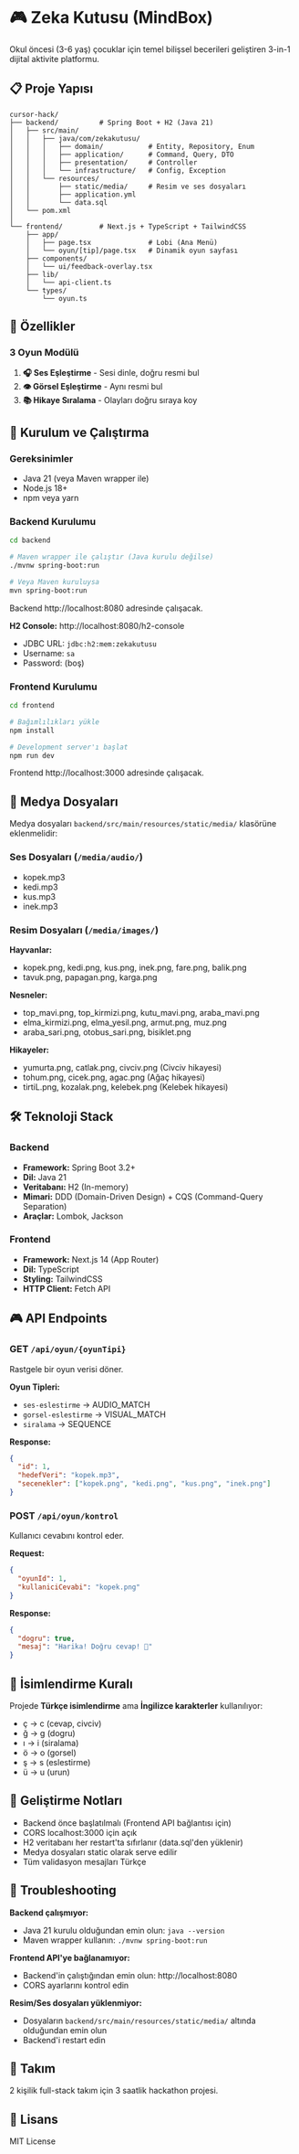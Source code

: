 # 🎮 Zeka Kutusu (MindBox)

Okul öncesi (3-6 yaş) çocuklar için temel bilişsel becerileri geliştiren 3-in-1 dijital aktivite platformu.

## 📋 Proje Yapısı

```
cursor-hack/
├── backend/          # Spring Boot + H2 (Java 21)
│   ├── src/main/
│   │   ├── java/com/zekakutusu/
│   │   │   ├── domain/           # Entity, Repository, Enum
│   │   │   ├── application/      # Command, Query, DTO
│   │   │   ├── presentation/     # Controller
│   │   │   └── infrastructure/   # Config, Exception
│   │   └── resources/
│   │       ├── static/media/     # Resim ve ses dosyaları
│   │       ├── application.yml
│   │       └── data.sql
│   └── pom.xml
│
└── frontend/         # Next.js + TypeScript + TailwindCSS
    ├── app/
    │   ├── page.tsx              # Lobi (Ana Menü)
    │   └── oyun/[tip]/page.tsx   # Dinamik oyun sayfası
    ├── components/
    │   └── ui/feedback-overlay.tsx
    ├── lib/
    │   └── api-client.ts
    └── types/
        └── oyun.ts
```

## 🎯 Özellikler

### 3 Oyun Modülü

1. **🎧 Ses Eşleştirme** - Sesi dinle, doğru resmi bul
2. **👁️ Görsel Eşleştirme** - Aynı resmi bul
3. **📚 Hikaye Sıralama** - Olayları doğru sıraya koy

## 🚀 Kurulum ve Çalıştırma

### Gereksinimler

- Java 21 (veya Maven wrapper ile)
- Node.js 18+
- npm veya yarn

### Backend Kurulumu

```bash
cd backend

# Maven wrapper ile çalıştır (Java kurulu değilse)
./mvnw spring-boot:run

# Veya Maven kuruluysa
mvn spring-boot:run
```

Backend http://localhost:8080 adresinde çalışacak.

**H2 Console:** http://localhost:8080/h2-console
- JDBC URL: `jdbc:h2:mem:zekakutusu`
- Username: `sa`
- Password: (boş)

### Frontend Kurulumu

```bash
cd frontend

# Bağımlılıkları yükle
npm install

# Development server'ı başlat
npm run dev
```

Frontend http://localhost:3000 adresinde çalışacak.

## 📁 Medya Dosyaları

Medya dosyaları `backend/src/main/resources/static/media/` klasörüne eklenmelidir:

### Ses Dosyaları (`/media/audio/`)
- kopek.mp3
- kedi.mp3
- kus.mp3
- inek.mp3

### Resim Dosyaları (`/media/images/`)

**Hayvanlar:**
- kopek.png, kedi.png, kus.png, inek.png, fare.png, balik.png
- tavuk.png, papagan.png, karga.png

**Nesneler:**
- top_mavi.png, top_kirmizi.png, kutu_mavi.png, araba_mavi.png
- elma_kirmizi.png, elma_yesil.png, armut.png, muz.png
- araba_sari.png, otobus_sari.png, bisiklet.png

**Hikayeler:**
- yumurta.png, catlak.png, civciv.png (Civciv hikayesi)
- tohum.png, cicek.png, agac.png (Ağaç hikayesi)
- tirtiL.png, kozalak.png, kelebek.png (Kelebek hikayesi)

## 🛠️ Teknoloji Stack

### Backend
- **Framework:** Spring Boot 3.2+
- **Dil:** Java 21
- **Veritabanı:** H2 (In-memory)
- **Mimari:** DDD (Domain-Driven Design) + CQS (Command-Query Separation)
- **Araçlar:** Lombok, Jackson

### Frontend
- **Framework:** Next.js 14 (App Router)
- **Dil:** TypeScript
- **Styling:** TailwindCSS
- **HTTP Client:** Fetch API

## 🎮 API Endpoints

### GET `/api/oyun/{oyunTipi}`
Rastgele bir oyun verisi döner.

**Oyun Tipleri:**
- `ses-eslestirme` → AUDIO_MATCH
- `gorsel-eslestirme` → VISUAL_MATCH
- `siralama` → SEQUENCE

**Response:**
```json
{
  "id": 1,
  "hedefVeri": "kopek.mp3",
  "secenekler": ["kopek.png", "kedi.png", "kus.png", "inek.png"]
}
```

### POST `/api/oyun/kontrol`
Kullanıcı cevabını kontrol eder.

**Request:**
```json
{
  "oyunId": 1,
  "kullaniciCevabi": "kopek.png"
}
```

**Response:**
```json
{
  "dogru": true,
  "mesaj": "Harika! Doğru cevap! 🎉"
}
```

## 🎨 İsimlendirme Kuralı

Projede **Türkçe isimlendirme** ama **İngilizce karakterler** kullanılıyor:
- ç → c (cevap, civciv)
- ğ → g (dogru)
- ı → i (siralama)
- ö → o (gorsel)
- ş → s (eslestirme)
- ü → u (urun)

## 📝 Geliştirme Notları

- Backend önce başlatılmalı (Frontend API bağlantısı için)
- CORS localhost:3000 için açık
- H2 veritabanı her restart'ta sıfırlanır (data.sql'den yüklenir)
- Medya dosyaları static olarak serve edilir
- Tüm validasyon mesajları Türkçe

## 🐛 Troubleshooting

**Backend çalışmıyor:**
- Java 21 kurulu olduğundan emin olun: `java --version`
- Maven wrapper kullanın: `./mvnw spring-boot:run`

**Frontend API'ye bağlanamıyor:**
- Backend'in çalıştığından emin olun: http://localhost:8080
- CORS ayarlarını kontrol edin

**Resim/Ses dosyaları yüklenmiyor:**
- Dosyaların `backend/src/main/resources/static/media/` altında olduğundan emin olun
- Backend'i restart edin

## 👥 Takım

2 kişilik full-stack takım için 3 saatlik hackathon projesi.

## 📄 Lisans

MIT License

